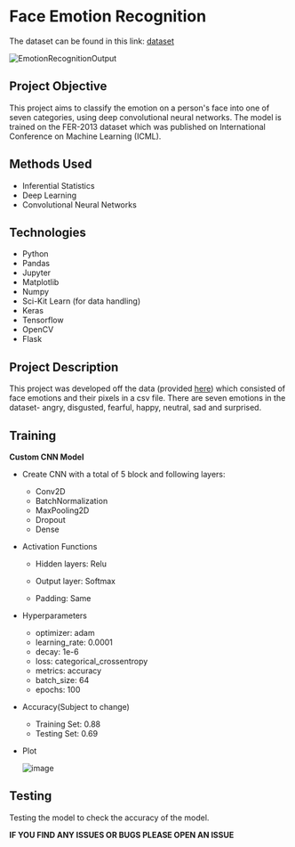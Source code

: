 # Face Emotion Recognition

The dataset can be found in this link: [dataset](https://www.kaggle.com/datasets/deadskull7/fer2013)

![EmotionRecognitionOutput](https://user-images.githubusercontent.com/84326897/180078275-0094a9e8-1ca4-440a-b121-37872452922a.gif)

## Project Objective
This project aims to classify the emotion on a person's face into one of seven categories, using deep convolutional neural networks. The model is trained on the FER-2013 dataset which was published on International Conference on Machine Learning (ICML).

## Methods Used
* Inferential Statistics
* Deep Learning
* Convolutional Neural Networks

## Technologies
* Python
* Pandas
* Jupyter
* Matplotlib
* Numpy
* Sci-Kit Learn (for data handling)
* Keras
* Tensorflow
* OpenCV
* Flask

## Project Description
This project was developed off the data (provided [here](https://www.kaggle.com/datasets/deadskull7/fer2013)) which consisted of face emotions and their pixels in a csv file. There are seven emotions in the dataset- angry, disgusted, fearful, happy, neutral, sad and surprised.

## Training
**Custom CNN Model**   

- Create CNN with a total of 5 block and following layers:
    - Conv2D
    - BatchNormalization
    - MaxPooling2D
    - Dropout
    - Dense

- Activation Functions
    - Hidden layers: Relu
    - Output layer: Softmax

    - Padding: Same

- Hyperparameters
    - optimizer: adam
    - learning_rate: 0.0001
    - decay: 1e-6
    - loss: categorical_crossentropy
    - metrics: accuracy
    - batch_size: 64
    - epochs: 100

- Accuracy(Subject to change)
    - Training Set: 0.88
    - Testing Set: 0.69

- Plot
  
  ![image](https://user-images.githubusercontent.com/84326897/180083273-2859bc28-85bc-43f9-9304-cb06de014486.png)

## Testing
Testing the model to check the accuracy of the model.



**IF YOU FIND ANY ISSUES OR BUGS PLEASE OPEN AN ISSUE**
